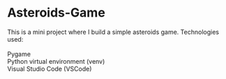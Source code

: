 # Asteroids-Game
This is a mini project where I build a simple asteroids game.
Technologies used: 
<br>
<br>
Pygame <br>
Python virtual environment (venv) <br>
Visual Studio Code (VSCode)
